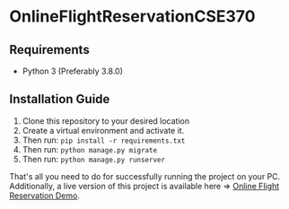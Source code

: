 # OnlineFlightReservationCSE370

## Requirements

- Python 3 (Preferably 3.8.0)

## Installation Guide

1. Clone this repository to your desired location
2. Create a virtual environment and activate it.
3. Then run: <code>pip install -r requirements.txt</code>
4. Then run: <code>python manage.py migrate</code>
5. Then run: <code>python manage.py runserver</code>

That's all you need to do for successfully running the project on your PC. Additionally, a live version of this project is available here => [Online Flight Reservation Demo](https://online-flight-reservation.herokuapp.com/).
